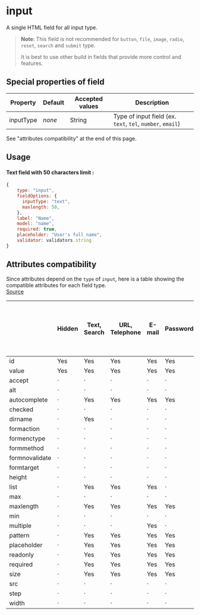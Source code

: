 # input

A single HTML field for all input type.

> **Note**: This field is not recommended for `button`, `file`, `image`, `radio`, `reset`, `search` and `submit` type.
>
> It is best to use other build in fields that provide more control and features.


## Special properties of field

Property   | Default  | Accepted values       | Description
---------- | -------- | --------------------- | -----------
inputType  | _none_   | String                | Type of input field (ex. `text`, `tel`, `number`, `email`)

See "attributes compatibility" at the end of this page.

## Usage
#### Text field with 50 characters limit :
```js
{
    type: "input",
    fieldOptions: {
      inputType: "text",
      maxlength: 50,
    },
    label: "Name",
    model: "name",
    required: true,
    placeholder: "User's full name",
    validator: validators.string
}
```
## Attributes compatibility
Since attributes depend on the `type` of `input`, here is a table showing the compatible attributes for each field type.  
[Source](https://www.w3.org/TR/2012/WD-html5-20121025/the-input-element.html)

|                | Hidden | Text, Search | URL, Telephone | E-mail | Password | Date and Time, Date, Month, Week, Time | Local Date and Time | Number | Range | Color | Checkbox, Radio Button | File Upload | Submit Button | Image Button | Reset Button, Button |
|----------------|--------|--------------|----------------|--------|----------|----------------------------------------|---------------------|--------|-------|-------|------------------------|-------------|---------------|--------------|----------------------|
| id             | Yes    | Yes          | Yes            | Yes    | Yes      | Yes                                    | Yes                 | Yes    | Yes   | Yes   | Yes                    | Yes         | Yes           | Yes          | Yes                  |
| value          | Yes    | Yes          | Yes            | Yes    | Yes      | Yes                                    | Yes                 | Yes    | Yes   | Yes   | Yes                    | Yes         | Yes           | Yes          | Yes                  |
| accept         | ·      | ·            | ·              | ·      | ·        | ·                                      | ·                   | ·      | ·     | ·     | ·                      | Yes         | ·             | ·            | ·                    |
| alt            | ·      | ·            | ·              | ·      | ·        | ·                                      | ·                   | ·      | ·     | ·     | ·                      | ·           | ·             | Yes          | ·                    |
| autocomplete   | ·      | Yes          | Yes            | Yes    | Yes      | Yes                                    | Yes                 | Yes    | Yes   | Yes   | ·                      | ·           | ·             | ·            | ·                    |
| checked        | ·      | ·            | ·              | ·      | ·        | ·                                      | ·                   | ·      | ·     | ·     | Yes                    | ·           | ·             | ·            | ·                    |
| dirname        | ·      | Yes          | ·              | ·      | ·        | ·                                      | ·                   | ·      | ·     | ·     | ·                      | ·           | ·             | ·            | ·                    |
| formaction     | ·      | ·            | ·              | ·      | ·        | ·                                      | ·                   | ·      | ·     | ·     | ·                      | ·           | Yes           | Yes          | ·                    |
| formenctype    | ·      | ·            | ·              | ·      | ·        | ·                                      | ·                   | ·      | ·     | ·     | ·                      | ·           | Yes           | Yes          | ·                    |
| formmethod     | ·      | ·            | ·              | ·      | ·        | ·                                      | ·                   | ·      | ·     | ·     | ·                      | ·           | Yes           | Yes          | ·                    |
| formnovalidate | ·      | ·            | ·              | ·      | ·        | ·                                      | ·                   | ·      | ·     | ·     | ·                      | ·           | Yes           | Yes          | ·                    |
| formtarget     | ·      | ·            | ·              | ·      | ·        | ·                                      | ·                   | ·      | ·     | ·     | ·                      | ·           | Yes           | Yes          | ·                    |
| height         | ·      | ·            | ·              | ·      | ·        | ·                                      | ·                   | ·      | ·     | ·     | ·                      | ·           | ·             | Yes          | ·                    |
| list           | ·      | Yes          | Yes            | Yes    | ·        | Yes                                    | Yes                 | Yes    | Yes   | Yes   | ·                      | ·           | ·             | ·            | ·                    |
| max            | ·      | ·            | ·              | ·      | ·        | Yes                                    | Yes                 | Yes    | Yes   | ·     | ·                      | ·           | ·             | ·            | ·                    |
| maxlength      | ·      | Yes          | Yes            | Yes    | Yes      | ·                                      | ·                   | ·      | ·     | ·     | ·                      | ·           | ·             | ·            | ·                    |
| min            | ·      | ·            | ·              | ·      | ·        | Yes                                    | Yes                 | Yes    | Yes   | ·     | ·                      | ·           | ·             | ·            | ·                    |
| multiple       | ·      | ·            | ·              | Yes    | ·        | ·                                      | ·                   | ·      | ·     | ·     | ·                      | Yes         | ·             | ·            | ·                    |
| pattern        | ·      | Yes          | Yes            | Yes    | Yes      | ·                                      | ·                   | ·      | ·     | ·     | ·                      | ·           | ·             | ·            | ·                    |
| placeholder    | ·      | Yes          | Yes            | Yes    | Yes      | ·                                      | ·                   | Yes    | ·     | ·     | ·                      | ·           | ·             | ·            | ·                    |
| readonly       | ·      | Yes          | Yes            | Yes    | Yes      | Yes                                    | Yes                 | Yes    | ·     | ·     | ·                      | ·           | ·             | ·            | ·                    |
| required       | ·      | Yes          | Yes            | Yes    | Yes      | Yes                                    | Yes                 | Yes    | ·     | ·     | Yes                    | Yes         | ·             | ·            | ·                    |
| size           | ·      | Yes          | Yes            | Yes    | Yes      | ·                                      | ·                   | ·      | ·     | ·     | ·                      | ·           | ·             | ·            | ·                    |
| src            | ·      | ·            | ·              | ·      | ·        | ·                                      | ·                   | ·      | ·     | ·     | ·                      | ·           | ·             | Yes          | ·                    |
| step           | ·      | ·            | ·              | ·      | ·        | Yes                                    | Yes                 | Yes    | Yes   | ·     | ·                      | ·           | ·             | ·            | ·                    |
| width          | ·      | ·            | ·              | ·      | ·        | ·                                      | ·                   | ·      | ·     | ·     | ·                      | ·           | ·             | Yes          | ·                    |
